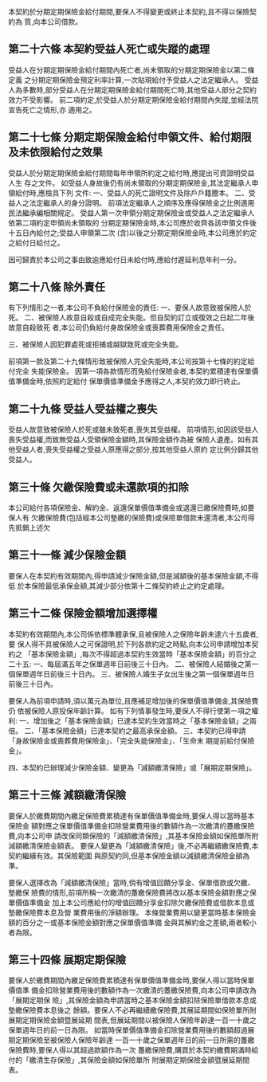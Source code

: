 本契約於分期定期保險金給付期間,要保人不得變更或終止本契約,且不得以保險契約為 質,向本公司借款。

## 第二十六條 本契約受益人死亡或失蹤的處理

受益人在分期定期保險金給付期間內死亡者,尚未領取的分期定期保險金以第二條定義 之分期定期保險金預定利率計算,一次貼現給付予受益人之法定繼承人。 受益人為多數時,部分受益人在分期定期保險金給付期間死亡時,其他受益人部分之契約 效力不受影響。 前二項約定,於受益人於分期定期保險金給付期間內失蹤,並經法院宣告死亡之情形,亦 適用之。

## 第二十七條 分期定期保險金給付申領文件、給付期限及未依限給付之效果

受益人於分期定期保險金給付期間每年申領所約定之給付時,應提出可資證明受益人生 存之文件。 如受益人身故後仍有尚未領取的分期定期保險金,其法定繼承人申領給付時,應檢具下列 文件: 一、受益人的死亡證明文件及除戶戶籍謄本。 二、受益人之法定繼承人的身分證明。 前項法定繼承人之順序及應得保險金之比例適用民法繼承編相關規定。 受益人第一次申領分期定期保險金或受益人之法定繼承人依第二項約定申領尚未領取的 分期定期保險金時,本公司應於收齊各該申領文件後十五日內給付之;受益人申領第二次
(含)以後之分期定期保險金時,本公司應於約定之給付日給付之。

因可歸責於本公司之事由致逾應給付日未給付時,應給付遲延利息年利一分。

## 第二十八條 除外責任

有下列情形之一者,本公司不負給付保險金的責任:
一、要保人故意致被保險人於死。 二、被保險人故意自殺或自成完全失能。但自契約訂立或復效之日起二年後故意自殺致死 者,本公司仍負給付身故保險金或喪葬費用保險金之責任。

三、被保險人因犯罪處死或拒捕或越獄致死或完全失能。

前項第一款及第二十九條情形致被保險人完全失能時,本公司按第十七條的約定給付完全 失能保險金。 因第一項各款情形而免給付保險金者,本契約累積達有保單價值準備金時,依照約定給付 保單價值準備金予應得之人,本契約效力即行終止。

## 第二十九條 受益人受益權之喪失

受益人故意致被保險人於死或雖未致死者,喪失其受益權。 前項情形,如因該受益人喪失受益權,而致無受益人受領保險金額時,其保險金額作為被 保險人遺產。如有其他受益人者,喪失受益權之受益人原應得之部分,按其他受益人原約 定比例分歸其他受益人。

## 第三十條 欠繳保險費或未還款項的扣除

本公司給付各項保險金、解約金、返還保單價值準備金或退還已繳保險費時,如要保人有 欠繳保險費(包括經本公司墊繳的保險費)或保險單借款未還清者,本公司得先抵銷上述欠

## 第三十一條 減少保險金額

要保人在本契約有效期間內,得申請減少保險金額,但是減額後的基本保險金額,不得低 於本保險最低承保金額,其減少部分依第十二條契約終止之約定處理。

## 第三十二條 保險金額增加選擇權

本契約有效期間內,本公司係依標準體承保,且被保險人之保險年齡未達六十五歲者,要 保人得不具被保險人之可保證明,於下列各款約定之時點,向本公司申請增加本契約之 「基本保險金額」,每次不得超過本契約生效當時「基本保險金額」的百分之二十五:
一、每屆滿五年之保單週年日前後三十日內。 二、被保險人結婚後之第一個保單週年日前後三十日內。 三、被保險人婚生子女出生後之第一個保單週年日前後三十日內。

要保人為前項申請時,須以萬元為單位,且應補足增加後的保單價值準備金,其保險費仍 依被保險人原投保年齡計算。 如有下列情事發生時,要保人不得行使第一項之權利:
一、增加後之「基本保險金額」已達本契約生效當時之「基本保險金額」之兩倍。 二、「基本保險金額」已達本契約之最高承保金額。 三、本契約已得申請「身故保險金或喪葬費用保險金」、「完全失能保險金」、「生命末 期提前給付保險金」。

四、本契約已辦理減少保險金額、變更為「減額繳清保險」或「展期定期保險」。

## 第三十三條 減額繳清保險

要保人於繳費期間內繳足保險費累積達有保單價值準備金時,要保人得以當時基本保險金 額對應之保單價值準備金扣除營業費用後的數額作為一次繳清的躉繳保險費,向本公司申 請改保同類保險的「減額繳清保險」,其基本保險金額如保險單所附減額繳清保險金額表。 要保人變更為「減額繳清保險」後,不必再繼續繳保險費,本契約繼續有效。其保險範圍 與原契約同,但基本保險金額以減額繳清保險金額為準。

要保人選擇改為「減額繳清保險」當時,倘有增值回饋分享金、保單借款或欠繳、墊繳保 險費的情形,前項所稱一次繳清的躉繳保險費將改以基本保險金額對應之保單價值準備金 加上本公司應給付的增值回饋分享金扣除欠繳保險費或借款本息或墊繳保險費本息及營 業費用後的淨額辦理。 本條營業費用以變更當時基本保險金額的百分之一或基本保險金額對應之保單價值準備 金與其解約金之差額,兩者較小者為限。

## 第三十四條 展期定期保險

要保人於繳費期間內繳足保險費累積達有保單價值準備金時,要保人得以當時保單價值準 備金扣除營業費用後的數額作為一次繳清的躉繳保險費,向本公司申請改為「展期定期保 險」,其保險金額為申請當時之基本保險金額扣除保險單借款本息或墊繳保險費本息後之 餘額。要保人不必再繼續繳保險費,其展延期間如保險單所附展期定期保險金額暨展延期 間表,但展延期間以被保險人保險年齡達一百一十歲之保單週年日的前一日為限。 如當時保單價值準備金扣除營業費用後的數額超過展期定期保險至被保險人保險年齡達 一百一十歲之保單週年日的前一日所需的躉繳保險費時,要保人得以其超過款額作為一次 躉繳保險費,購買於本契約繳費期滿時給付的「繳清生存保險」,其保險金額如保險單所 附展期定期保險金額暨展延期間表。